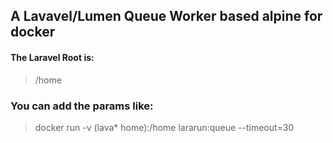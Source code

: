## A Lavavel/Lumen Queue Worker based alpine for docker

#### The Laravel Root is:
> /home

### You can add the params like:
> docker run -v (lava* home):/home lararun:queue --timeout=30 
